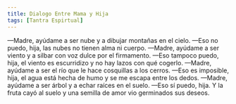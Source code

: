 ```yaml
---
title: Dialogo Entre Mama y Hija
tags: [Tantra Espirtual]
---
```

—Madre, ayúdame a ser nube y a dibujar montañas en el cielo.
—Eso no puedo, hija, las nubes no tienen alma ni cuerpo.
—Madre, ayúdame a ser viento y a silbar con voz dulce por el firmamento.
—Eso tampoco puedo, hija, el viento es escurridizo y no hay lazos con qué cogerlo.
—Madre, ayúdame a ser el río que le hace cosquillas a los cerros.
—Eso es imposible, hija, el agua está hecha de humo y se me escapa entre
los dedos.
—Madre, ayúdame a ser árbol y a echar raíces en el suelo.
—Eso sí puedo, hija.
Y la fruta cayó al suelo y una semilla de amor vio germinados sus deseos.
